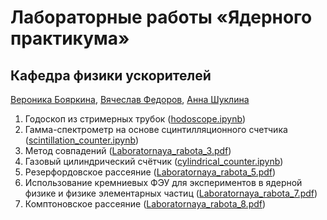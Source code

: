 # Лабораторные работы «Ядерного практикума»

## Кафедра физики ускорителей

[Вероника Бояркина](v.boyarkina@g.nsu.ru), [Вячеслав Федоров](v.fedorov3@g.nsu.ru), [Анна Шуклина](a.shuklina@g.nsu.ru)

1. Годоскоп из стримерных трубок ([hodoscope.ipynb](lab_1%2Fhodoscope.ipynb))
2. Гамма-спектрометр на основе сцинтилляционного счетчика ([scintillation_counter.ipynb](lab_2%2Fscintillation_counter.ipynb))
3. Метод совпадений ([Laboratornaya_rabota_3.pdf](lab_3%2FLaboratornaya_rabota_3.pdf))
4. Газовый цилиндрический счётчик ([cylindrical_counter.ipynb](lab_4%2Fcylindrical_counter.ipynb))
5. Резерфордовское рассеяние ([Laboratornaya_rabota_5.pdf](lab_5%2FLaboratornaya_rabota_5.pdf))
6. Использование кремниевых ФЭУ для экспериментов в ядерной физике и физике элементарных частиц ([Laboratornaya_rabota_7.pdf](lab_7%2FLaboratornaya_rabota_7.pdf))
7. Комптоновское рассеяние ([Laboratornaya_rabota_8.pdf](lab_8%2FLaboratornaya_rabota_8.pdf))
